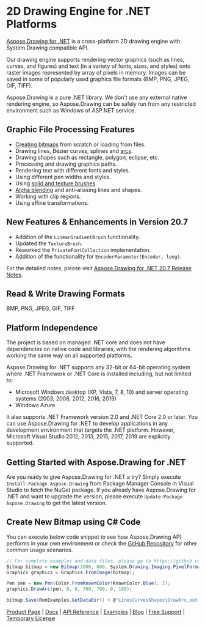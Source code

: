 # 2D Drawing Engine for .NET Platforms

[Aspose.Drawing for .NET](https://products.aspose.com/drawing/net) is a cross-platform 2D drawing engine with System.Drawing compatible API.

Our drawing engine supports rendering vector graphics (such as lines, curves, and figures) and text (in a variety of fonts, sizes, and styles) onto raster images represented by array of pixels in memory. Images can be saved in some of popularly used graphics file formats (BMP, PNG, JPEG, GIF, TIFF).

Aspose.Drawing is a pure .NET library. We don’t use any external native rendering engine, so Aspose.Drawing can be safely run from any restricted environment such as Windows of ASP.NET service.

## Graphic File Processing Features

- [Creating bitmaps](https://docs.aspose.com/display/drawingnet/Create+Image#CreateImage-CreateNewBitmap) from scratch or loading from files.
- Drawing lines, Bézier curves, splines and [arcs](https://docs.aspose.com/display/drawingnet/Working+with+Vector+Graphics#WorkingwithVectorGraphics-DrawArc).
- Drawing shapes such as rectangle, polygon, eclipse, etc.
- Processing and drawing graphics paths.
- Rendering text with different fonts and styles.
- Using different pen widths and styles.
- Using [solid and texture brushes](https://docs.aspose.com/display/drawingnet/Working+with+Brushes#WorkingwithBrushes-UsingSolidBrushtoDrawGraphicsinC#).
- [Alpha blending](https://docs.aspose.com/display/drawingnet/Working+with+Image+Rendering#WorkingwithImageRendering-AlphaBlending) and anti-aliasing lines and shapes.
- Working with clip regions.
- Using affine transformations.

## New Features & Enhancements in Version 20.7

- Addition of the `LinearGradientBrush` functionality.
- Updated the `TextureBrush`.
- Reworked the `PrivateFontCollection` implementation.
- Addition of the functionality for `EncoderParameter(Encoder, long)`.

For the detailed notes, please visit [Aspose.Drawing for .NET 20.7 Release Notes](https://docs.aspose.com/display/drawingnet/Aspose.Drawing+for+.NET+20.7+Release+Notes).

## Read & Write Drawing Formats

BMP, PNG, JPEG, GIF, TIFF

## Platform Independence

The project is based on managed .NET core and does not have dependencies on native code and libraries, with the rendering algorithms working the same way on all supported platforms.

Aspose.Drawing for .NET supports any 32-bit or 64-bit operating system where .NET Framework or .NET Core is installed including, but not limited to:

- Microsoft Windows desktop (XP, Vista, 7, 8, 10) and server operating systems (2003, 2008, 2012, 2016, 2019)
- Windows Azure

It also supports .NET Framework version 2.0 and .NET Core 2.0 or later. You can use Aspose.Drawing for .NET to develop applications in any development environment that targets the .NET platform. However, Microsoft Visual Studio 2012, 2013, 2015, 2017, 2019 are explicitly supported.

## Getting Started with Aspose.Drawing for .NET

Are you ready to give Aspose.Drawing for .NET a try? Simply execute `Install-Package Aspose.Drawing` from Package Manager Console in Visual Studio to fetch the NuGet package. If you already have Aspose.Drawing for .NET and want to upgrade the version, please execute `Update-Package Aspose.Drawing` to get the latest version.

## Create New Bitmap using C# Code

You can execute below code snippet to see how Aspose.Drawing API performs in your own environment or check the [GitHub Repository](https://github.com/aspose-drawing/Aspose.Drawing-for-.NET) for other common usage scenarios. 

```csharp
// For complete examples and data files, please go to https://github.com/aspose-drawing/Aspose.Drawing-for-.NET
Bitmap bitmap = new Bitmap(1000, 800, System.Drawing.Imaging.PixelFormat.Format32bppPArgb);
Graphics graphics = Graphics.FromImage(bitmap);

Pen pen = new Pen(Color.FromKnownColor(KnownColor.Blue), 2);
graphics.DrawArc(pen, 0, 0, 700, 700, 0, 180);

bitmap.Save(RunExamples.GetDataDir() + @"LinesCurvesShapes\DrawArc_out.png");
```

[Product Page](https://products.aspose.com/drawing/net) | [Docs](https://docs.aspose.com/display/drawingnet/Home) | [API Reference](https://apireference.aspose.com/net/drawing) | [Examples](https://github.com/aspose-drawing/Aspose.Drawing-for-.NET) | [Blog](https://blog.aspose.com/category/drawing/) | [Free Support](https://forum.aspose.com/c/drawing) | [Temporary License](https://purchase.aspose.com/temporary-license)
